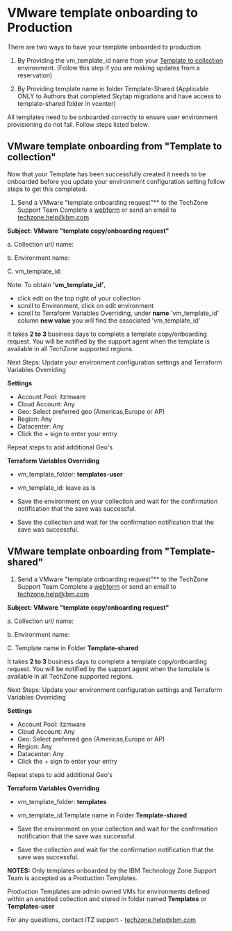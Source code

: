 # VMware template onboarding to Production

There are two ways to have your template onboarded to production
1. By Providing the vm_template_id name from your [Template to collection](https://github.com/IBM/itz-support-public/blob/main/IBM-Technology-Zone/IBM-Technology-Zone-Runbooks/template-an-ibm-cloud-classic-vm-for-your-collection.md) environment. (Follow this step if you are making updates from a reservation)

2. By Providing template name in folder Template-Shared (Applicable ONLY to Authors that completed Skytap migrations and have access to template-shared folder in vcenter)

  All templates need to be onboarded correctly to ensure user environment provisioning do not fail. Follow steps listed below.

## VMware template onboarding from "Template to collection"
Now that your Template has been successfully created it needs to be onboarded before you update your environment configuration setting follow steps to get this completed.

1. Send a VMware "template onboarding request"** to the TechZone Support Team
Complete a [webform](https://ibmsf.force.com/ibminternalproducts/s/createrecord/NewCase?language=en_US) or send an email to techzone.help@ibm.com

**Subject: VMware "template copy/onboarding request"**

a. Collection url/ name: 

b. Environment name:

C. vm_template_id: 

Note: To obtain **'vm_template_id'**, 
- click edit on the top right of your collection 
- scroll to Environment, click on edit environment
- scroll to Terraform Variables Overriding, under **name** 'vm_template_id' column **new value** you will find the associated 'vm_template_id'

It takes **2 to 3** business days to complete a template copy/onboarding request. You will be notified by the support agent when the template is available in all TechZone supported regions. 

Next Steps: Update your environment configuration settings and Terraform Variables Overriding

**Settings**

- Account Pool: itzmware
- Cloud Account: Any
- Geo: Select preferred geo (Americas,Europe or AP)
- Region: Any
- Datacenter: Any
- Click the + sign to enter your entry
  
Repeat steps to add additional Geo's

**Terraform Variables Overriding**
 
- vm_template_folder: **templates-user**
- vm_template_id: leave as is

- Save the environment on your collection and wait for the confirmation notification that the save was successful.
- Save the collection and wait for the confirmation notification that the save was successful.


## VMware template onboarding from "Template-shared"
1. Send a VMware "template onboarding request"** to the TechZone Support Team
Complete a [webform](https://ibmsf.force.com/ibminternalproducts/s/createrecord/NewCase?language=en_US) or send an email to techzone.help@ibm.com

**Subject: VMware "template copy/onboarding request"**

a. Collection url/ name: 

b. Environment name:

C. Template name in Folder **Template-shared**

It takes **2 to 3** business days to complete a template copy/onboarding request. You will be notified by the support agent when the template is available in all TechZone supported regions. 

Next Steps: Update your environment configuration settings and Terraform Variables Overriding

**Settings**

- Account Pool: itzmware
- Cloud Account: Any
- Geo: Select preferred geo (Americas,Europe or AP)
- Region: Any
- Datacenter: Any
- Click the + sign to enter your entry
  
Repeat steps to add additional Geo's

**Terraform Variables Overriding**
 
- vm_template_folder: **templates**
- vm_template_id:Template name in Folder **Template-shared**

- Save the environment on your collection and wait for the confirmation notification that the save was successful.
- Save the collection and wait for the confirmation notification that the save was successful.

**NOTES:** Only templates onboarded by the IBM Technology Zone Support Team is accepted as a Production Templates.

Production Templates are admin owned VMs for environments defined within an enabled collection and stored in folder named **Templates** or **Templates-user** 


For any questions, contact ITZ support - techzone.help@ibm.com



